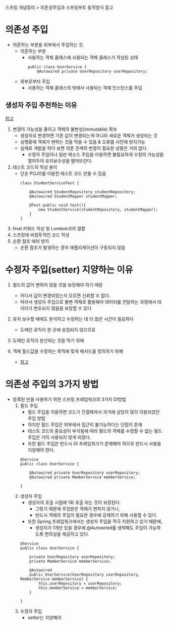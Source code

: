 스프링 개념정리 > 의존성주입과 스프링부트 동작방식 참고

# 의존성 주입
- 의존하는 부분을 외부에서 주입하는 것. 
    - 의존하는 부분 
        - 사용하는 객체 클래스에 사용되는 객체 클래스가 작성된 상태
            ```
            public class UserService {
                @Autowired private UserRepository userRepository;
            ```
    - 외부로부터 주입 
        - 사용하는 객체 클래스의 밖에서 사용되는 객체 인스턴스를 주입


## 생성자 주입 추천하는 이유 
[참고](https://mangkyu.tistory.com/125)
1. 변경의 가능성을 줄이고 객체의 불변성(immutable) 확보
    - 생성자로 변경하면 기존 값이 변경되는게 아니라 새로운 객체가 생성되는 것
    - 실행중에 객체가 변하는 것을 막을 수 있음 & 오류를 사전에 방지가능
    - 실제로 개발을 하다 보면 의존 관계의 변경이 필요한 상황은 거의 없다. 
        - 수정자 주입이나 일반 메소드 주입을 이용하면 불필요하게 수정의 가능성을 열어두어 유지보수성을 떨어뜨린다. 
2. 테스트 코드의 작성 용이
    - 단순 POJO를 이용한 테스트 코드 만들 수 있음
        ```
        class StudentServiceTest { 

            @Autowired StudentRepository studentRepository;
            @Autowired StudentMapper studentMapper; 

            @Test public void test(){ 
                new StudentService(studentRepository, studentMapper); 
            }
        }
        ```
3. final 키워드 작성 및 Lombok과의 결합
4. 스프링에 비침투적인 코드 작성
5. 순환 참조 에러 방지
    - 순환 참조가 발생하는 경우 애플리케이션이 구동되지 않음


# 수정자 주입(setter) 지양하는 이유
1. 필드의 값이 변하지 않을 것을 보장해야 하기 때문
    - 어디서 값이 변경되었는지 모르면 신뢰할 수 없다.
    - 따라서 생성자 주입으로 불변 객체로 활용해야 데이터를 전달하는 과정에서 데이터가 변조되지 않음을 보장할 수 있다
2. 유지 보수할 때에도 분석하고 수정하는 데 더 많은 시간이 필요하다
    - 도메인 로직이 한 곳에 응집되지 않으므로 
3. 도메인 로직이 분산되는 것을 막기 위해
4. 객체 필드값을 수정하는 목적에 맞게 메서드를 정의하기 위해

    -  [참고](https://velog.io/@backfox/setter-%EC%93%B0%EC%A7%80-%EB%A7%90%EB%9D%BC%EA%B3%A0%EB%A7%8C-%ED%95%98%EA%B3%A0-%EA%B0%80%EB%B2%84%EB%A6%AC%EB%A9%B4-%EC%96%B4%EB%96%A1%ED%95%B4%EC%9A%94)


# 의존성 주입의 3가지 방법
- 등록된 빈을 사용하기 위한 스프링 프레임워크의 3가지 DI방법
    1. 필드 주입
        - 필드 주입을 이용하면 코드가 간결해져서 과거에 상당히 많이 이용되었던 주입 방법
        - 하지만 필드 주입은 외부에서 접근이 불가능하다는 단점이 존재
        - 테스트 코드의 중요성이 부각됨에 따라 필드의 객체를 수정할 수 없는 필드 주입은 거의 사용되지 않게 되었다. 
        - 또한 필드 주입은 반드시 DI 프레임워크가 존재해야 하므로 반드시 사용을 지양해야 한다. 
        ```
        @Service
        public class UserService {

            @Autowired private UserRepository userRepository;
            @Autowired private MemberService memberService;

        }
        ```
    2. 생성자 주입
        - 생성자의 호출 시점에 1회 호출 되는 것이 보장된다. 
            - 그렇기 때문에 주입받은 객체가 변하지 않거나, 
            - 반드시 객체의 주입이 필요한 경우에 강제하기 위해 사용할 수 있다. 
        - 또한 Spring 프레임워크에서는 생성자 주입을 적극 지원하고 있기 때문에, 
            - 생성자가 1개만 있을 경우에 @Autowired를 생략해도 주입이 가능하도록 편의성을 제공하고 있다. 
        ```
        @Service
        public class UserService {

            private UserRepository userRepository;
            private MemberService memberService;

            @Autowired
            public UserService(UserRepository userRepository, MemberService memberService) {
                this.userRepository = userRepository;
                this.memberService = memberService;
            }
            
        }
        ```
    3. 수정자 주입
        - setter는 지양해야


